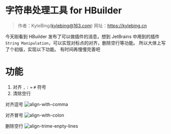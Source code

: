 # 字符串处理工具 for HBuilder

> 作者：KyleBing(kylebing@163.com)
> 网址：https://kylebing.cn

今天刚看到 HBuilder 发布了可以做插件的消息，想到 JetBrains 中用到的插件 `String Manipulation`，可以实现对标点的对齐，删除空行等功能。
所以大体上写了个初版，实现以下功能。
有时间再慢慢完善吧

# 功能
1. 对齐 `,` `:` `=` `#` 符号
2. 清除空行


对齐逗号
![align-with-comma](https://user-images.githubusercontent.com/12215982/82312643-f08e8580-99f9-11ea-9794-5939a585f55a.gif)

对齐冒号
![align-with-colon](https://user-images.githubusercontent.com/12215982/82312668-f71cfd00-99f9-11ea-9a98-6f795b5d15ac.gif)

删除空行
![align-trime-enpty-lines](https://user-images.githubusercontent.com/12215982/82312659-f5ebd000-99f9-11ea-9a9a-57d6b8ec6c93.gif)